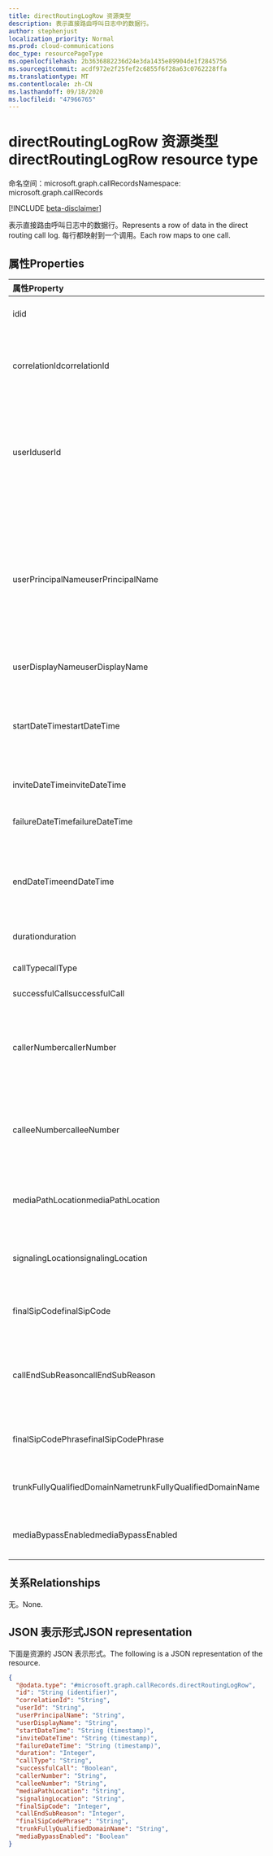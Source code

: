 ```yaml
---
title: directRoutingLogRow 资源类型
description: 表示直接路由呼叫日志中的数据行。
author: stephenjust
localization_priority: Normal
ms.prod: cloud-communications
doc_type: resourcePageType
ms.openlocfilehash: 2b3636882236d24e3da1435e89904de1f2845756
ms.sourcegitcommit: acdf972e2f25fef2c6855f6f28a63c0762228ffa
ms.translationtype: MT
ms.contentlocale: zh-CN
ms.lasthandoff: 09/18/2020
ms.locfileid: "47966765"
---
```

# <a name="directroutinglogrow-resource-type"></a><span data-ttu-id="087b4-103">directRoutingLogRow 资源类型</span><span class="sxs-lookup"><span data-stu-id="087b4-103">directRoutingLogRow resource type</span></span>

<span data-ttu-id="087b4-104">命名空间：microsoft.graph.callRecords</span><span class="sxs-lookup"><span data-stu-id="087b4-104">Namespace: microsoft.graph.callRecords</span></span>

[!INCLUDE [beta-disclaimer](../../includes/beta-disclaimer.md)]

<span data-ttu-id="087b4-105">表示直接路由呼叫日志中的数据行。</span><span class="sxs-lookup"><span data-stu-id="087b4-105">Represents a row of data in the direct routing call log.</span></span> <span data-ttu-id="087b4-106">每行都映射到一个调用。</span><span class="sxs-lookup"><span data-stu-id="087b4-106">Each row maps to one call.</span></span>

## <a name="properties"></a><span data-ttu-id="087b4-107">属性</span><span class="sxs-lookup"><span data-stu-id="087b4-107">Properties</span></span>

|<span data-ttu-id="087b4-108">属性</span><span class="sxs-lookup"><span data-stu-id="087b4-108">Property</span></span>|<span data-ttu-id="087b4-109">类型</span><span class="sxs-lookup"><span data-stu-id="087b4-109">Type</span></span>|<span data-ttu-id="087b4-110">说明</span><span class="sxs-lookup"><span data-stu-id="087b4-110">Description</span></span>|
|:---|:---|:---|
|<span data-ttu-id="087b4-111">id</span><span class="sxs-lookup"><span data-stu-id="087b4-111">id</span></span>|<span data-ttu-id="087b4-112">String</span><span class="sxs-lookup"><span data-stu-id="087b4-112">String</span></span>|<span data-ttu-id="087b4-113">唯一的呼叫标识符。</span><span class="sxs-lookup"><span data-stu-id="087b4-113">Unique call identifier.</span></span> <span data-ttu-id="087b4-114">Containerparentjob.</span><span class="sxs-lookup"><span data-stu-id="087b4-114">GUID.</span></span>|
|<span data-ttu-id="087b4-115">correlationId</span><span class="sxs-lookup"><span data-stu-id="087b4-115">correlationId</span></span>|<span data-ttu-id="087b4-116">String</span><span class="sxs-lookup"><span data-stu-id="087b4-116">String</span></span>|<span data-ttu-id="087b4-117">调用 Microsoft 支持时可使用的呼叫的标识符。</span><span class="sxs-lookup"><span data-stu-id="087b4-117">Identifier for the call that you can use when calling Microsoft Support.</span></span> <span data-ttu-id="087b4-118">Containerparentjob.</span><span class="sxs-lookup"><span data-stu-id="087b4-118">GUID.</span></span>|
|<span data-ttu-id="087b4-119">userId</span><span class="sxs-lookup"><span data-stu-id="087b4-119">userId</span></span>|<span data-ttu-id="087b4-120">String</span><span class="sxs-lookup"><span data-stu-id="087b4-120">String</span></span>|<span data-ttu-id="087b4-121">在 Graph 中调用用户的 ID。</span><span class="sxs-lookup"><span data-stu-id="087b4-121">Calling user's ID in Graph.</span></span> <span data-ttu-id="087b4-122">对于 bot 呼叫类型，此信息和其他用户信息将为 null/空。</span><span class="sxs-lookup"><span data-stu-id="087b4-122">This and other user info will be null/empty for bot call types.</span></span> <span data-ttu-id="087b4-123">Containerparentjob.</span><span class="sxs-lookup"><span data-stu-id="087b4-123">GUID.</span></span>|
|<span data-ttu-id="087b4-124">userPrincipalName</span><span class="sxs-lookup"><span data-stu-id="087b4-124">userPrincipalName</span></span>|<span data-ttu-id="087b4-125">String</span><span class="sxs-lookup"><span data-stu-id="087b4-125">String</span></span>|<span data-ttu-id="087b4-126">在 Azure Active Directory 中) 的 UserPrincipalName (登录名。</span><span class="sxs-lookup"><span data-stu-id="087b4-126">UserPrincipalName (sign-in name) in Azure Active Directory.</span></span> <span data-ttu-id="087b4-127">这通常与用户的 SIP 地址相同，并且可以与用户的电子邮件地址相同。</span><span class="sxs-lookup"><span data-stu-id="087b4-127">This is usually the same as user's SIP Address, and can be same as user's e-mail address.</span></span>|
|<span data-ttu-id="087b4-128">userDisplayName</span><span class="sxs-lookup"><span data-stu-id="087b4-128">userDisplayName</span></span>|<span data-ttu-id="087b4-129">String</span><span class="sxs-lookup"><span data-stu-id="087b4-129">String</span></span>|<span data-ttu-id="087b4-130">用户的显示名称。</span><span class="sxs-lookup"><span data-stu-id="087b4-130">Display name of the user.</span></span>|
|<span data-ttu-id="087b4-131">startDateTime</span><span class="sxs-lookup"><span data-stu-id="087b4-131">startDateTime</span></span>|<span data-ttu-id="087b4-132">DateTimeOffset</span><span class="sxs-lookup"><span data-stu-id="087b4-132">DateTimeOffset</span></span>|<span data-ttu-id="087b4-133">呼叫开始时间。</span><span class="sxs-lookup"><span data-stu-id="087b4-133">Call start time.</span></span><br/><span data-ttu-id="087b4-134">对于失败和未应答的呼叫，这可能等于 "邀请" 或 "失败时间"。</span><span class="sxs-lookup"><span data-stu-id="087b4-134">For failed and unanswered calls, this can be equal to invite or failure time.</span></span>|
|<span data-ttu-id="087b4-135">inviteDateTime</span><span class="sxs-lookup"><span data-stu-id="087b4-135">inviteDateTime</span></span>|<span data-ttu-id="087b4-136">DateTimeOffset</span><span class="sxs-lookup"><span data-stu-id="087b4-136">DateTimeOffset</span></span>| <span data-ttu-id="087b4-137">发送初始邀请时。</span><span class="sxs-lookup"><span data-stu-id="087b4-137">When the initial invite was sent.</span></span>|
|<span data-ttu-id="087b4-138">failureDateTime</span><span class="sxs-lookup"><span data-stu-id="087b4-138">failureDateTime</span></span>|<span data-ttu-id="087b4-139">DateTimeOffset</span><span class="sxs-lookup"><span data-stu-id="087b4-139">DateTimeOffset</span></span>| <span data-ttu-id="087b4-140">仅存在失败的 (未完全建立) 调用的情况。</span><span class="sxs-lookup"><span data-stu-id="087b4-140">Only exists for failed (not fully established) calls.</span></span>|
|<span data-ttu-id="087b4-141">endDateTime</span><span class="sxs-lookup"><span data-stu-id="087b4-141">endDateTime</span></span>|<span data-ttu-id="087b4-142">DateTimeOffset</span><span class="sxs-lookup"><span data-stu-id="087b4-142">DateTimeOffset</span></span>| <span data-ttu-id="087b4-143">仅存在成功 (完全建立的) 调用的情况。</span><span class="sxs-lookup"><span data-stu-id="087b4-143">Only exists for successful (fully established) calls.</span></span> <span data-ttu-id="087b4-144">呼叫结束的时间。</span><span class="sxs-lookup"><span data-stu-id="087b4-144">Time when call ended.</span></span>|
|<span data-ttu-id="087b4-145">duration</span><span class="sxs-lookup"><span data-stu-id="087b4-145">duration</span></span>|<span data-ttu-id="087b4-146">Int32</span><span class="sxs-lookup"><span data-stu-id="087b4-146">Int32</span></span>| <span data-ttu-id="087b4-147">呼叫的持续时间（以秒为单位）。</span><span class="sxs-lookup"><span data-stu-id="087b4-147">Duration of the call in seconds.</span></span>|
|<span data-ttu-id="087b4-148">callType</span><span class="sxs-lookup"><span data-stu-id="087b4-148">callType</span></span>|<span data-ttu-id="087b4-149">String</span><span class="sxs-lookup"><span data-stu-id="087b4-149">String</span></span>| <span data-ttu-id="087b4-150">呼叫类型和方向。</span><span class="sxs-lookup"><span data-stu-id="087b4-150">Call type and direction.</span></span>|
|<span data-ttu-id="087b4-151">successfulCall</span><span class="sxs-lookup"><span data-stu-id="087b4-151">successfulCall</span></span>|<span data-ttu-id="087b4-152">Boolean</span><span class="sxs-lookup"><span data-stu-id="087b4-152">Boolean</span></span>| <span data-ttu-id="087b4-153">成功或尝试。</span><span class="sxs-lookup"><span data-stu-id="087b4-153">Success or attempt.</span></span>|
|<span data-ttu-id="087b4-154">callerNumber</span><span class="sxs-lookup"><span data-stu-id="087b4-154">callerNumber</span></span>|<span data-ttu-id="087b4-155">String</span><span class="sxs-lookup"><span data-stu-id="087b4-155">String</span></span>| <span data-ttu-id="087b4-156">发出呼叫的用户或机器人的号码。</span><span class="sxs-lookup"><span data-stu-id="087b4-156">Number of the user or bot who made the call.</span></span> <span data-ttu-id="087b4-157">E.164[格式，](https://en.wikipedia.org/wiki/E.164)但可能包含其他数据。</span><span class="sxs-lookup"><span data-stu-id="087b4-157">[E.164](https://en.wikipedia.org/wiki/E.164) format, but may include additional data.</span></span>|
|<span data-ttu-id="087b4-158">calleeNumber</span><span class="sxs-lookup"><span data-stu-id="087b4-158">calleeNumber</span></span>|<span data-ttu-id="087b4-159">String</span><span class="sxs-lookup"><span data-stu-id="087b4-159">String</span></span>| <span data-ttu-id="087b4-160">接收呼叫的用户或机器人的号码。</span><span class="sxs-lookup"><span data-stu-id="087b4-160">Number of the user or bot who received the call.</span></span> <span data-ttu-id="087b4-161">E.164[格式，](https://en.wikipedia.org/wiki/E.164)但可能包含其他数据。</span><span class="sxs-lookup"><span data-stu-id="087b4-161">[E.164](https://en.wikipedia.org/wiki/E.164) format, but may include additional data.</span></span>|
|<span data-ttu-id="087b4-162">mediaPathLocation</span><span class="sxs-lookup"><span data-stu-id="087b4-162">mediaPathLocation</span></span>|<span data-ttu-id="087b4-163">String</span><span class="sxs-lookup"><span data-stu-id="087b4-163">String</span></span>| <span data-ttu-id="087b4-164">用于非旁路呼叫中的媒体路径的数据中心。</span><span class="sxs-lookup"><span data-stu-id="087b4-164">The datacenter used for media path in non-bypass call.</span></span>|
|<span data-ttu-id="087b4-165">signalingLocation</span><span class="sxs-lookup"><span data-stu-id="087b4-165">signalingLocation</span></span>|<span data-ttu-id="087b4-166">String</span><span class="sxs-lookup"><span data-stu-id="087b4-166">String</span></span>| <span data-ttu-id="087b4-167">用于对绕过和非绕过呼叫发出信号的数据中心。</span><span class="sxs-lookup"><span data-stu-id="087b4-167">The datacenter used for signaling for both bypass and non-bypass calls.</span></span>|
|<span data-ttu-id="087b4-168">finalSipCode</span><span class="sxs-lookup"><span data-stu-id="087b4-168">finalSipCode</span></span>|<span data-ttu-id="087b4-169">Int32</span><span class="sxs-lookup"><span data-stu-id="087b4-169">Int32</span></span>| <span data-ttu-id="087b4-170">调用结束的代码（ [RFC 3261](https://tools.ietf.org/html/rfc3261)）。</span><span class="sxs-lookup"><span data-stu-id="087b4-170">The code with which the call ended, [RFC 3261](https://tools.ietf.org/html/rfc3261).</span></span>|
|<span data-ttu-id="087b4-171">callEndSubReason</span><span class="sxs-lookup"><span data-stu-id="087b4-171">callEndSubReason</span></span>|<span data-ttu-id="087b4-172">Int32</span><span class="sxs-lookup"><span data-stu-id="087b4-172">Int32</span></span>| <span data-ttu-id="087b4-173">除了 SIP 代码之外，Microsoft 还提供了指示特定问题的子代码。</span><span class="sxs-lookup"><span data-stu-id="087b4-173">In addition to the SIP codes, Microsoft has own subcodes that indicate the specific issue.</span></span>|
|<span data-ttu-id="087b4-174">finalSipCodePhrase</span><span class="sxs-lookup"><span data-stu-id="087b4-174">finalSipCodePhrase</span></span>|<span data-ttu-id="087b4-175">String</span><span class="sxs-lookup"><span data-stu-id="087b4-175">String</span></span>| <span data-ttu-id="087b4-176">SIP 代码和 Microsoft 子代码的说明。</span><span class="sxs-lookup"><span data-stu-id="087b4-176">Description of the SIP code and Microsoft subcode.</span></span>|
|<span data-ttu-id="087b4-177">trunkFullyQualifiedDomainName</span><span class="sxs-lookup"><span data-stu-id="087b4-177">trunkFullyQualifiedDomainName</span></span>|<span data-ttu-id="087b4-178">String</span><span class="sxs-lookup"><span data-stu-id="087b4-178">String</span></span>| <span data-ttu-id="087b4-179">会话边界控制器的完全限定的域名称。</span><span class="sxs-lookup"><span data-stu-id="087b4-179">Fully qualified domain name of the session border controller.</span></span>|
|<span data-ttu-id="087b4-180">mediaBypassEnabled</span><span class="sxs-lookup"><span data-stu-id="087b4-180">mediaBypassEnabled</span></span>|<span data-ttu-id="087b4-181">Boolean</span><span class="sxs-lookup"><span data-stu-id="087b4-181">Boolean</span></span>| <span data-ttu-id="087b4-182">指示是否为媒体旁路启用了中继。</span><span class="sxs-lookup"><span data-stu-id="087b4-182">Indicates if the trunk was enabled for media bypass or not.</span></span>|

## <a name="relationships"></a><span data-ttu-id="087b4-183">关系</span><span class="sxs-lookup"><span data-stu-id="087b4-183">Relationships</span></span>

<span data-ttu-id="087b4-184">无。</span><span class="sxs-lookup"><span data-stu-id="087b4-184">None.</span></span>

## <a name="json-representation"></a><span data-ttu-id="087b4-185">JSON 表示形式</span><span class="sxs-lookup"><span data-stu-id="087b4-185">JSON representation</span></span>

<span data-ttu-id="087b4-186">下面是资源的 JSON 表示形式。</span><span class="sxs-lookup"><span data-stu-id="087b4-186">The following is a JSON representation of the resource.</span></span>
<!-- {
  "blockType": "ignored",
  "@odata.type": "microsoft.graph.callRecords.directRoutingLogRow",
  "baseType": "",
  "keyProperty": "id"
}
-->

``` json
{
  "@odata.type": "#microsoft.graph.callRecords.directRoutingLogRow",
  "id": "String (identifier)",
  "correlationId": "String",
  "userId": "String",
  "userPrincipalName": "String",
  "userDisplayName": "String",
  "startDateTime": "String (timestamp)",
  "inviteDateTime": "String (timestamp)",
  "failureDateTime": "String (timestamp)",
  "duration": "Integer",
  "callType": "String",
  "successfulCall": "Boolean",
  "callerNumber": "String",
  "calleeNumber": "String",
  "mediaPathLocation": "String",
  "signalingLocation": "String",
  "finalSipCode": "Integer",
  "callEndSubReason": "Integer",
  "finalSipCodePhrase": "String",
  "trunkFullyQualifiedDomainName": "String",
  "mediaBypassEnabled": "Boolean"
}
```


